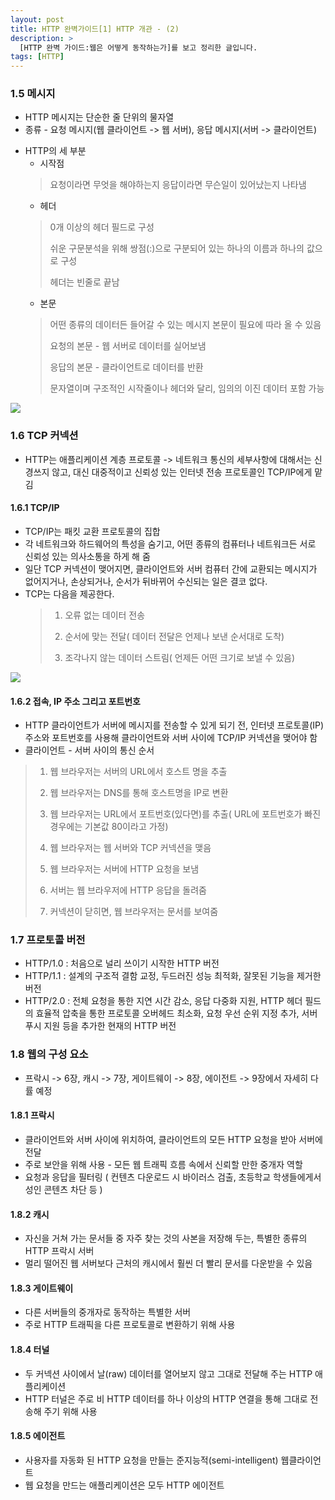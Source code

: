 ```yaml
---
layout: post
title: HTTP 완벽가이드[1] HTTP 개관 - (2)
description: >
  [HTTP 완벽 가이드:웹은 어떻게 동작하는가]를 보고 정리한 글입니다.
tags: [HTTP]
---
```


### 1.5 메시지
* HTTP 메시지는 단순한 줄 단위의 물자열
* 종류 - 요청 메시지(웹 클라이언트 -> 웹 서버), 응답 메시지(서버 -> 클라이언트)
- HTTP의 세 부분
  - 시작점
  > 요청이라면 무엇을 해야하는지 응답이라면 무슨일이 있어났는지 나타냄
  >
  - 헤더
  > 0개 이상의 헤더 필드로 구성
  >
  > 쉬운 구문분석을 위해 쌍점(:)으로 구분되어 있는 하나의 이름과 하나의 값으로 구성
  >
  > 헤더는 빈줄로 끝남
  >
  - 본문
  > 어떤 종류의 데이터든 들어갈 수 있는 메시지 본문이 필요에 따라 올 수 있음
  >
  > 요청의 본문 - 웹 서버로 데이터를 실어보냄
  >
  > 응답의 본문 - 클라이언트로 데이터를 반환
  >
  > 문자열이며 구조적인 시작줄이나 헤더와 달리, 임의의 이진 데이터 포함 가능
  > 

![](https://taeho0304.github.io/assets/img/HTTP/1_2.jpeg)

### 1.6 TCP 커넥션
* HTTP는 애플리케이션 계층 프로토콜 -> 네트워크 통신의 세부사항에 대해서는 신경쓰지 않고, 대신 대중적이고 신뢰성 있는 인터넷 전송 프로토콜인 TCP/IP에게 맡김

#### 1.6.1 TCP/IP
* TCP/IP는 패킷 교환 프로토콜의 집합
* 각 네트워크와 하드웨어의 특성을 숨기고, 어떤 종류의 컴퓨터나 네트워크든 서로 신뢰성 있는 의사소통을 하게 해 줌
* 일단 TCP 커넥션이 맺어지면, 클라이언트와 서버 컴퓨터 간에 교환되는 메시지가 없어지거나, 손상되거나, 순서가 뒤바뀌어 수신되는 일은 결코 없다.
* TCP는 다음을 제공한다.
  > 1. 오류 없는 데이터 전송
  >
  > 2. 순서에 맞는 전달( 데이터 전달은 언제나 보낸 순서대로 도착)
  >
  > 3. 조각나지 않는 데이터 스트림( 언제든 어떤 크기로 보낼 수 있음)
  >
![](https://taeho0304.github.io/assets/img/HTTP/1_3.jpeg)

#### 1.6.2 접속, IP 주소 그리고 포트번호
* HTTP 클라이언트가 서버에 메시지를 전송할 수 있게 되기 전, 인터넷 프로토콜(IP)주소와 포트번호를 사용해 클라이언트와 서버 사이에 TCP/IP 커넥션을 맺어야 함
* 클라이언트 - 서버 사이의 통신 순서
> 1. 웹 브라우저는 서버의 URL에서 호스트 명을 추출
>
> 2. 웹 브라우저는 DNS를 통해 호스트명을 IP로 변환
>
> 3. 웹 브라우저는 URL에서 포트번호(있다면)를 추출( URL에 포트번호가 빠진 경우에는 기본값 80이라고 가정)
>
> 4. 웹 브라우저는 웹 서버와 TCP 커넥션을 맺음
>
> 5. 웹 브라우저는 서버에 HTTP 요청을 보냄
>
> 6. 서버는 웹 브라우저에 HTTP 응답을 돌려줌
>
> 7. 커넥션이 닫히면, 웹 브라우저는 문서를 보여줌

### 1.7 프로토콜 버전
* HTTP/1.0 : 처음으로 널리 쓰이기 시작한 HTTP 버전
* HTTP/1.1 : 설계의 구조적 결함 교정, 두드러진 성능 최적화, 잘못된 기능을 제거한 버전
* HTTP/2.0 : 전체 요청을 통한 지연 시간 감소, 응답 다중화 지원, HTTP 헤더 필드의 효율적 압축을 통한 프로토콜 오버헤드 최소화, 요청 우선 순위 지정 추가, 서버 푸시 지원 등을 추가한 현재의 HTTP 버전

### 1.8 웹의 구성 요소
* 프락시 -> 6장, 캐시 -> 7장, 게이트웨이 -> 8장, 에이전트 -> 9장에서 자세히 다률 예정

#### 1.8.1 프락시
* 클라이언트와 서버 사이에 위치하여, 클라이언트의 모든 HTTP 요청을 받아 서버에 전달
* 주로 보안을 위해 사용 - 모든 웹 트래픽 흐름 속에서 신뢰할 만한 중개자 역할
* 요청과 응답을 필터링 ( 컨텐츠 다운로드 시 바이러스 검출, 초등학교 학생들에게서 성인 콘텐츠 차단 등 )

#### 1.8.2 캐시
* 자신을 거쳐 가는 문서들 중 자주 찾는 것의 사본을 저장해 두는, 특별한 종류의 HTTP 프락시 서버
* 멀리 떨어진 웹 서버보다 근처의 캐시에서 훨씬 더 빨리 문서를 다운받을 수 있음

#### 1.8.3 게이트웨이
* 다른 서버들의 중개자로 동작하는 특별한 서버
* 주로 HTTP 트래픽을 다른 프로토콜로 변환하기 위해 사용

#### 1.8.4 터널
* 두 커넥션 사이에서 날(raw) 데이터를 열어보지 않고 그대로 전달해 주는 HTTP 애플리케이션
* HTTP 터널은 주로 비 HTTP 데이터를 하나 이상의 HTTP 연결을 통해 그대로 전송해 주기 위해 사용

#### 1.8.5 에이전트
* 사용자를 자동화 된 HTTP 요청을 만들는 준지능적(semi-intelligent) 웹클라이언트
* 웹 요청을 만드는 애플리케이션은 모두 HTTP 에이전트